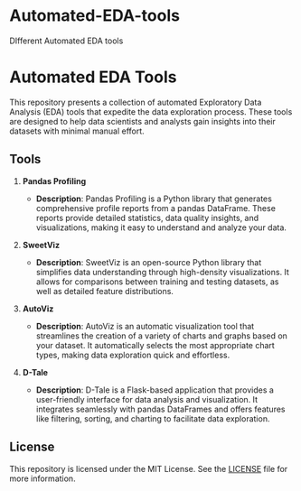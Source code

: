 # Automated-EDA-tools
DIfferent Automated EDA tools 

# Automated EDA Tools

This repository presents a collection of automated Exploratory Data Analysis (EDA) tools that expedite the data exploration process. These tools are designed to help data scientists and analysts gain insights into their datasets with minimal manual effort.

## Tools

1. **Pandas Profiling**
   - **Description**: Pandas Profiling is a Python library that generates comprehensive profile reports from a pandas DataFrame. These reports provide detailed statistics, data quality insights, and visualizations, making it easy to understand and analyze your data.

2. **SweetViz**
   - **Description**: SweetViz is an open-source Python library that simplifies data understanding through high-density visualizations. It allows for comparisons between training and testing datasets, as well as detailed feature distributions.

3. **AutoViz**
   - **Description**: AutoViz is an automatic visualization tool that streamlines the creation of a variety of charts and graphs based on your dataset. It automatically selects the most appropriate chart types, making data exploration quick and effortless.

4. **D-Tale**
   - **Description**: D-Tale is a Flask-based application that provides a user-friendly interface for data analysis and visualization. It integrates seamlessly with pandas DataFrames and offers features like filtering, sorting, and charting to facilitate data exploration.


## License

This repository is licensed under the MIT License. See the [LICENSE](LICENSE) file for more information.

